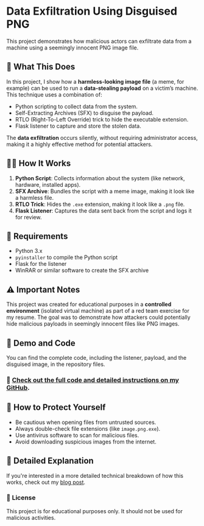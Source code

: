 # Data Exfiltration Using Disguised PNG

This project demonstrates how malicious actors can exfiltrate data from a machine using a seemingly innocent PNG image file.

## 🚨 **What This Does**

In this project, I show how a **harmless-looking image file** (a meme, for example) can be used to run a **data-stealing payload** on a victim’s machine. This technique uses a combination of:

- Python scripting to collect data from the system.
- Self-Extracting Archives (SFX) to disguise the payload.
- RTLO (Right-To-Left Override) trick to hide the executable extension.
- Flask listener to capture and store the stolen data.
  
The **data exfiltration** occurs silently, without requiring administrator access, making it a highly effective method for potential attackers.

## 🧑‍💻 **How It Works**

1. **Python Script**: Collects information about the system (like network, hardware, installed apps).
2. **SFX Archive**: Bundles the script with a meme image, making it look like a harmless file.
3. **RTLO Trick**: Hides the `.exe` extension, making it look like a `.png` file.
4. **Flask Listener**: Captures the data sent back from the script and logs it for review.

## 🔧 **Requirements**

- Python 3.x
- `pyinstaller` to compile the Python script
- Flask for the listener
- WinRAR or similar software to create the SFX archive

## ⚠️ **Important Notes**

This project was created for educational purposes in a **controlled environment** (isolated virtual machine) as part of a red team exercise for my resume. The goal was to demonstrate how attackers could potentially hide malicious payloads in seemingly innocent files like PNG images.

## 🚀 **Demo and Code**

You can find the complete code, including the listener, payload, and the disguised image, in the repository files.

### 🔗 [Check out the full code and detailed instructions on my GitHub](#).

## 🔐 **How to Protect Yourself**

- Be cautious when opening files from untrusted sources.
- Always double-check file extensions (like `image.png.exe`).
- Use antivirus software to scan for malicious files.
- Avoid downloading suspicious images from the internet.

## 📖 **Detailed Explanation**

If you're interested in a more detailed technical breakdown of how this works, check out my [blog post](#https://www.linkedin.com/feed/update/urn:li:ugcPost:7328233066697547776/).


### 📝 **License**

This project is for educational purposes only. It should not be used for malicious activities.

